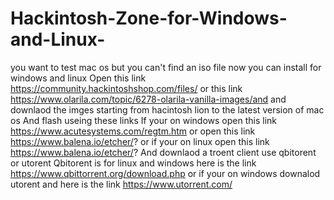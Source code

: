 # Hackintosh-Zone-for-Windows-and-Linux-
you want to test mac os but you can't find an iso file now you can install for windows and linux
Open this link https://community.hackintoshshop.com/files/ or this link https://www.olarila.com/topic/6278-olarila-vanilla-images/and and downlaod the imges starting from hacintosh lion to the latest version of mac os
And flash useing these links If your on windows open this link https://www.acutesystems.com/regtm.htm or open this link   https://www.balena.io/etcher/? or  if your on linux open this  link https://www.balena.io/etcher/?
And downlaod a troent client use qbitorent or utorent Qbitorent is for linux and windows here is the link https://www.qbittorrent.org/download.php or if your on windows downalod utorent and here is the link https://www.utorrent.com/
